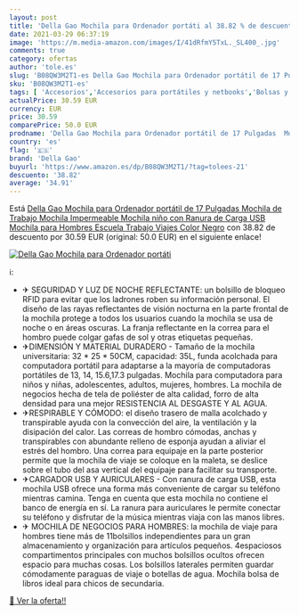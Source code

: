 ```yaml
---
layout: post
title: 'Della Gao Mochila para Ordenador portáti al 38.82 % de descuento'
date: 2021-03-29 06:37:19
image: 'https://m.media-amazon.com/images/I/41dRfmY5TxL._SL400_.jpg'
comments: true
category: ofertas
author: 'tole.es'
slug: 'B08QW3M2T1-es Della Gao Mochila para Ordenador portátil de 17 Pulgadas...'
sku: 'B08QW3M2T1-es'
tags: [ 'Accesorios','Accesorios para portátiles y netbooks','Bolsas y fundas para portátiles y netbooks','Informática','Mochilas para portátiles y netbooks','della gao','mochila', ]
actualPrice: 30.59 EUR
currency: EUR
price: 30.59
comparePrice: 50.0 EUR
prodname: 'Della Gao Mochila para Ordenador portátil de 17 Pulgadas  Mochila de Trabajo  Mochila Impermeable Mochila niño con Ranura de Carga USB  Mochila para Hombres Escuela  Trabajo  Viajes  Color Negro'
country: 'es'
flag: '🇪🇸'
brand: 'Della Gao'
buyurl: 'https://www.amazon.es/dp/B08QW3M2T1/?tag=tolees-21'
descuento: '38.82'
average: '34.91'
---
```


Está [Della Gao Mochila para Ordenador portátil de 17 Pulgadas  Mochila de Trabajo  Mochila Impermeable Mochila niño con Ranura de Carga USB  Mochila para Hombres Escuela  Trabajo  Viajes  Color Negro](https://www.amazon.es/dp/B08QW3M2T1/?tag=tolees-21) con 38.82 de descuento por 30.59 EUR (original: 50.0 EUR) en el siguiente enlace!

[![Della Gao Mochila para Ordenador portáti](https://m.media-amazon.com/images/I/41dRfmY5TxL._SL400_.jpg)](https://www.amazon.es/dp/B08QW3M2T1/?tag=tolees-21)

ℹ️:

- ✈ SEGURIDAD Y LUZ DE NOCHE REFLECTANTE: un bolsillo de bloqueo RFID para evitar que los ladrones roben su información personal. El diseño de las rayas reflectantes de visión nocturna en la parte frontal de la mochila protege a todos los usuarios cuando la mochila se usa de noche o en áreas oscuras. La franja reflectante en la correa para el hombro puede colgar gafas de sol y otras etiquetas pequeñas.
- ✈DIMENSIÓN Y MATERIAL DURADERO - Tamaño de la mochila universitaria: 32 * 25 * 50CM, capacidad: 35L, funda acolchada para computadora portátil para adaptarse a la mayoría de computadoras portátiles de 13, 14, 15.6,17.3 pulgadas. Mochila para computadora para niños y niñas, adolescentes, adultos, mujeres, hombres. La mochila de negocios hecha de tela de poliéster de alta calidad, forro de alta densidad para una mejor RESISTENCIA AL DESGASTE Y AL AGUA.
- ✈RESPIRABLE Y CÓMODO: el diseño trasero de malla acolchado y transpirable ayuda con la convección del aire, la ventilación y la disipación del calor. Las correas de hombro cómodas, anchas y transpirables con abundante relleno de esponja ayudan a aliviar el estrés del hombro. Una correa para equipaje en la parte posterior permite que la mochila de viaje se coloque en la maleta, se deslice sobre el tubo del asa vertical del equipaje para facilitar su transporte.
- ✈CARGADOR USB Y AURICULARES - Con ranura de carga USB, esta mochila USB ofrece una forma más conveniente de cargar su teléfono mientras camina. Tenga en cuenta que esta mochila no contiene el banco de energía en sí. La ranura para auriculares le permite conectar su teléfono y disfrutar de la música mientras viaja con las manos libres.
- ✈ MOCHILA DE NEGOCIOS PARA HOMBRES: la mochila de viaje para hombres tiene más de 11bolsillos independientes para un gran almacenamiento y organización para artículos pequeños. 4espaciosos compartimentos principales con muchos bolsillos ocultos ofrecen espacio para muchas cosas. Los bolsillos laterales permiten guardar cómodamente paraguas de viaje o botellas de agua. Mochila bolsa de libros ideal para chicos de secundaria.

[🛒 Ver la oferta!!](https://www.amazon.es/dp/B08QW3M2T1/?tag=tolees-21)
